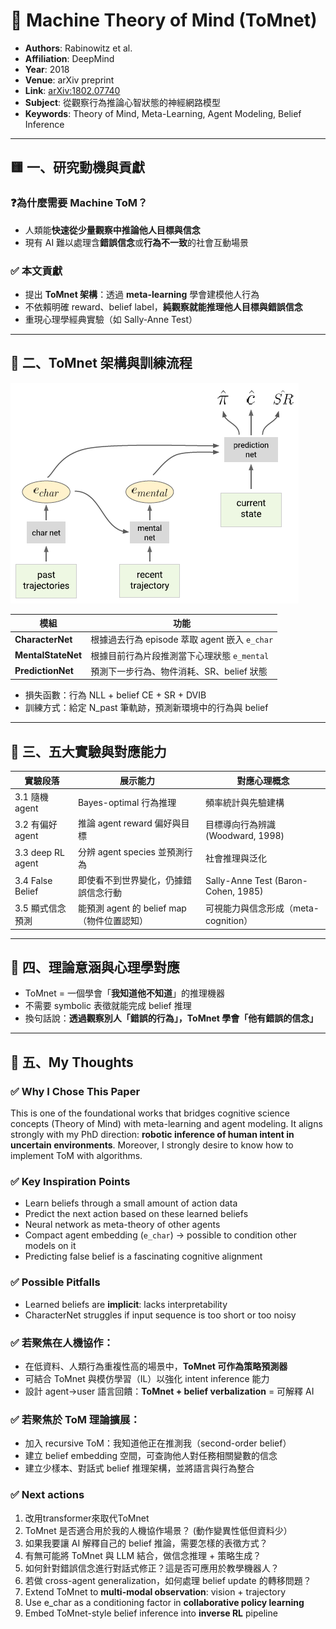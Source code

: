 # 📘 Machine Theory of Mind (ToMnet)

- **Authors**: Rabinowitz et al.
- **Affiliation**: DeepMind
- **Year**: 2018
- **Venue**: arXiv preprint
- **Link**: [arXiv:1802.07740](https://arxiv.org/abs/1802.07740)
- **Subject**: 從觀察行為推論心智狀態的神經網路模型
- **Keywords**: Theory of Mind, Meta-Learning, Agent Modeling, Belief Inference

------

## 🟨 一、研究動機與貢獻

### ❓為什麼需要 Machine ToM？

- 人類能**快速從少量觀察中推論他人目標與信念**
- 現有 AI 難以處理含**錯誤信念**或**行為不一致**的社會互動場景

### ✅ 本文貢獻

- 提出 **ToMnet 架構**：透過 **meta-learning** 學會建模他人行為
- 不依賴明確 reward、belief label，**純觀察就能推理他人目標與錯誤信念**
- 重現心理學經典實驗（如 Sally-Anne Test）

------

## 🧩 二、ToMnet 架構與訓練流程

![architecture_diagram](/papers/2018_arXiv_Rabinowitz_ToMnet/architecture_diagram.png)

| 模組               | 功能                                          |
| ------------------ | --------------------------------------------- |
| **CharacterNet**   | 根據過去行為 episode 萃取 agent 嵌入 `e_char` |
| **MentalStateNet** | 根據目前行為片段推測當下心理狀態 `e_mental`   |
| **PredictionNet**  | 預測下一步行為、物件消耗、SR、belief 狀態     |

- 損失函數：行為 NLL + belief CE + SR + DVIB
- 訓練方式：給定 N_past 筆軌跡，預測新環境中的行為與 belief

------

## 🔬 三、五大實驗與對應能力

| 實驗段落          | 展示能力                                   | 對應心理概念                         |
| ----------------- | ------------------------------------------ | ------------------------------------ |
| 3.1 隨機 agent    | Bayes-optimal 行為推理                     | 頻率統計與先驗建構                   |
| 3.2 有偏好 agent  | 推論 agent reward 偏好與目標               | 目標導向行為辨識 (Woodward, 1998)    |
| 3.3 deep RL agent | 分辨 agent species 並預測行為              | 社會推理與泛化                       |
| 3.4 False Belief  | 即使看不到世界變化，仍據錯誤信念行動       | Sally-Anne Test (Baron-Cohen, 1985)  |
| 3.5 顯式信念預測  | 能預測 agent 的 belief map（物件位置認知） | 可視能力與信念形成（meta-cognition） |

------

## 🧬 四、理論意涵與心理學對應

- ToMnet = 一個學會「**我知道他不知道**」的推理機器
- 不需要 symbolic 表徵就能完成 belief 推理
- 換句話說：**透過觀察別人「錯誤的行為」，ToMnet 學會「他有錯誤的信念」**

------

## 🧠 五、My Thoughts

### ✅ Why I Chose This Paper

This is one of the foundational works that bridges cognitive science concepts (Theory of Mind) with meta-learning and agent modeling. It aligns strongly with my PhD direction: **robotic inference of human intent in uncertain environments**. Moreover, I strongly desire to know how to implement ToM with algorithms.

### ✅ Key Inspiration Points

- Learn beliefs through a small amount of action data
- Predict the next action based on these learned beliefs
- Neural network as meta-theory of other agents
- Compact agent embedding (`e_char`) → possible to condition other models on it
- Predicting false belief is a fascinating cognitive alignment

### ✅ Possible Pitfalls

- Learned beliefs are **implicit**: lacks interpretability
- CharacterNet struggles if input sequence is too short or too noisy

### ✅ 若聚焦在人機協作：

- 在低資料、人類行為重複性高的場景中，**ToMnet 可作為策略預測器**
- 可結合 ToMnet 與模仿學習（IL）以強化 intent inference 能力
- 設計 agent→user 語言回饋：**ToMnet + belief verbalization** = 可解釋 AI

### ✅ 若聚焦於 ToM 理論擴展：

- 加入 recursive ToM：我知道他正在推測我（second-order belief）
- 建立 belief embedding 空間，可查詢他人對任務相關變數的信念
- 建立少樣本、對話式 belief 推理架構，並將語言與行為整合

### ✅ Next actions

1. 改用transformer來取代ToMnet
2. ToMnet 是否適合用於我的人機協作場景？ (動作變異性低但資料少）
3. 如果我要讓 AI 解釋自己的 belief 推論，需要怎樣的表徵方式？
4. 有無可能將 ToMnet 與 LLM 結合，做信念推理 + 策略生成？
5. 如何針對錯誤信念進行對話式修正？這是否可應用於教學機器人？
6. 若做 cross-agent generalization，如何處理 belief update 的轉移問題？
7. Extend ToMnet to **multi-modal observation**: vision + trajectory
8. Use e_char as a conditioning factor in **collaborative policy learning**
9. Embed ToMnet-style belief inference into **inverse RL** pipeline

